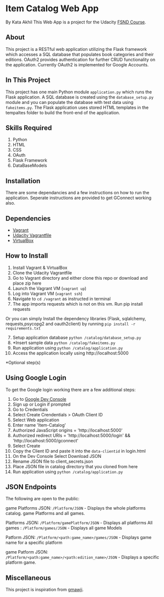 # Item Catalog Web App
By Kata Akhil
This Web App is a project for the Udacity [FSND Course](https://classroom.udacity.com/nanodegrees/nd004).

## About
This project is a RESTful web application utilizing the Flask framework which accesses a SQL database that populates book categories and their editions. OAuth2 provides authentication for further CRUD functionality on the application. Currently OAuth2 is implemented for Google Accounts.

## In This Project
This project has one main Python module `application.py` which runs the Flask application. A SQL database is created using the `database_setup.py` module and you can populate the database with test data using `fakeitems.py`.
The Flask application uses stored HTML templates in the tempaltes folder to build the front-end of the application.

## Skills Required
1. Python
2. HTML
3. CSS
4. OAuth
5. Flask Framework
6. DataBaseModels
## Installation
There are some dependancies and a few instructions on how to run the application.
Seperate instructions are provided to get GConnect working also.

## Dependencies
- [Vagrant](https://www.vagrantup.com/)
- [Udacity Vagrantfile](https://github.com/udacity/fullstack-nanodegree-vm)
- [VirtualBox](https://www.virtualbox.org/wiki/Downloads)



## How to Install
1. Install Vagrant & VirtualBox
2. Clone the Udacity Vagrantfile
3. Go to Vagrant directory and either clone this repo or download and place zip here
3. Launch the Vagrant VM (`vagrant up`)
4. Log into Vagrant VM (`vagrant ssh`)
5. Navigate to `cd /vagrant` as instructed in terminal
6. The app imports requests which is not on this vm. Run pip install requests

Or you can simply Install the dependency libraries (Flask, sqlalchemy, requests,psycopg2 and oauth2client) by running 
`pip install -r requirements.txt`

7. Setup application database `python /catalog/database_setup.py`
8. *Insert sample data `python /catalog/fakeitems.py`
9. Run application using `python /catalog/application.py`
10. Access the application locally using http://localhost:5000

*Optional step(s)

## Using Google Login
To get the Google login working there are a few additional steps:

1. Go to [Google Dev Console](https://console.developers.google.com)
2. Sign up or Login if prompted
3. Go to Credentials
4. Select Create Crendentials > OAuth Client ID
5. Select Web application
6. Enter name 'Item-Catalog'
7. Authorized JavaScript origins = 'http://localhost:5000'
8. Authorized redirect URIs = 'http://localhost:5000/login' && 'http://localhost:5000/gconnect'
9. Select Create
10. Copy the Client ID and paste it into the `data-clientid` in login.html
11. On the Dev Console Select Download JSON
12. Rename JSON file to client_secrets.json
13. Place JSON file in catalog directory that you cloned from here
14. Run application using `python /catalog/application.py`

## JSON Endpoints
The following are open to the public:

game Platforms JSON: `/Platform/JSON`
    - Displays the whole platforms catalog. game Platforms and all games.

Platforms JSON: `/Platform/gamePlatform/JSON`
    - Displays all platforms
All games : `/Platform/games/JSON`
	- Displays all game Models

Patform JSON: `/Platform/<path:game_name>/games/JSON`
    - Displays game name for a specific platform

game Patform JSON: `/Platform/<path:game_name>/<path:edition_name>/JSON`
    - Displays a specific platform game.

## Miscellaneous

This project is inspiration from [gmawji](https://github.com/gmawji/item-catalog).
